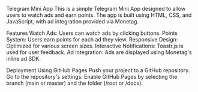 Telegram Mini App
This is a simple Telegram Mini App designed to allow users to watch ads and earn points. The app is built using HTML, CSS, and JavaScript, with ad integration provided via Monetag.

Features
Watch Ads: Users can watch ads by clicking buttons.
Points System: Users earn points for each ad they view.
Responsive Design: Optimized for various screen sizes.
Interactive Notifications: Toastr.js is used for user feedback.
Ad Integration: Ads are displayed using Monetag's inline ad SDK.

Deployment
Using GitHub Pages
Push your project to a GitHub repository.
Go to the repository's settings.
Enable GitHub Pages by selecting the branch (main or master) and the folder (/root or /docs).
